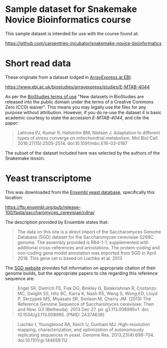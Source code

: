 # Sample dataset for Snakemake Novice Bioinformatics course

This sample dataset is intended for use with the course found at:

https://github.com/carpentries-incubator/snakemake-novice-bioinformatics

# Short read data

These originate from a dataset lodged in [ArrayExpress at EBI][1]:

https://www.ebi.ac.uk/biostudies/arrayexpress/studies/E-MTAB-4044

As per the [BioStudies terms of use][2] "New datasets in BioStudies are released into the public
domain under the terms of a Creative Commons Zero (CC0) waiver". This means you may legally use
the files for any purpose without attribution. However, if you do re-use the dataset it is basic
academic courtesy to state the accession *E-MTAB-4044*, and cite the paper:

> Lahtvee PJ, Kumar R, Hallström BM, Nielsen J.
> Adaptation to different types of stress converge on mitochondrial metabolism.
> Mol Biol Cell. 2016;27(15):2505-2514. doi:10.1091/mbc.E16-03-0187

The subset of the dataset included here was selected by the authors of the Snakemake lesson.

# Yeast transcriptome

This was downloaded from the [Ensembl yeast database][3], specifically this location:

https://ftp.ensembl.org/pub/release-100/fasta/saccharomyces_cerevisiae/cdna/

The description provided by Ensemble states that:

> The data on this site is a direct import of the Saccharomyces Genome Database (SGD) dataset for
> the Saccharomyces cerevisiae S288C genome. The assembly provided is R64-1-1, supplemented with
> additional cross-references and annotations. The protein-coding and non-coding gene model
> annotation was imported from SGD in April 2018. This gene set is based on Liachko et al. 2013

The [SGD website][4] provides full information on appropriate citation of their genome builds,
but the appropriate papers to cite regarding this reference sequence are:

> Engel SR, Dietrich FS, Fisk DG, Binkley G, Balakrishnan R, Costanzo MC, Dwight SS, Hitz BC,
> Karra K, Nash RS, Weng S, Wong ED, Lloyd P, Skrzypek MS, Miyasato SR, Simison M, Cherry JM. (2013)
> The Reference Genome Sequence of Saccharomyces cerevisiae: Then and Now. G3 (Bethesda).
> 2013 Dec 27. pii: g3.113.008995v1. doi: 10.1534/g3.113.008995. [PMID: 24374639]

> Liachko I, Youngblood RA, Keich U, Dunham MJ.
> High-resolution mapping, characterization, and optimization of autonomously replicating sequences
> in yeast. Genome Res. 2013;23(4):698-704. doi:10.1101/gr.144659.112

[1]: https://www.ebi.ac.uk/biostudies/arrayexpress
[2]: https://www.ebi.ac.uk/biostudies/help
[3]: https://www.ensembl.org/Saccharomyces_cerevisiae/Info/Index
[4]: https://sites.google.com/view/yeastgenome-help/about/how-to-cite-sgd
